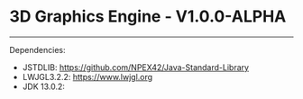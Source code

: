 # 3D Graphics Engine - V1.0.0-ALPHA
----
Dependencies:
- JSTDLIB: https://github.com/NPEX42/Java-Standard-Library
- LWJGL3.2.2: https://www.lwjgl.org
- JDK 13.0.2:
